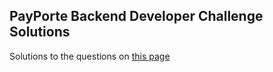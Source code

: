 ## PayPorte Backend Developer Challenge Solutions

Solutions to the questions on [this page](https://github.com/alegbebomby/coding-challenges/blob/master/Backend-engineer.md)